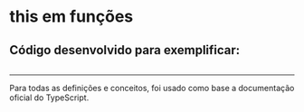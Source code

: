 # this em funções



## Código desenvolvido para exemplificar:

~~~typescript

~~~

---
Para todas as definições e conceitos, foi usado como base a documentação oficial do TypeScript.
